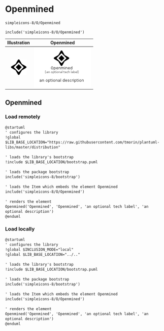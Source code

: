 # Openmined


```text
simpleicons-8/O/Openmined
```

```text
include('simpleicons-8/O/Openmined')
```



| Illustration | Openmined |
| :---: | :---: |
| ![illustration for Illustration](../../simpleicons-8/O/Openmined.png) | ![illustration for Openmined](../../simpleicons-8/O/Openmined.Local.png) |




## Openmined

### Load remotely
```plantuml
@startuml
' configures the library
!global $LIB_BASE_LOCATION="https://raw.githubusercontent.com/tmorin/plantuml-libs/master/distribution"

' loads the library's bootstrap
!include $LIB_BASE_LOCATION/bootstrap.puml

' loads the package bootstrap
include('simpleicons-8/bootstrap')

' loads the Item which embeds the element Openmined
include('simpleicons-8/O/Openmined')

' renders the element
Openmined('Openmined', 'Openmined', 'an optional tech label', 'an optional description')
@enduml
```

### Load locally
```plantuml
@startuml
' configures the library
!global $INCLUSION_MODE="local"
!global $LIB_BASE_LOCATION="../.."

' loads the library's bootstrap
!include $LIB_BASE_LOCATION/bootstrap.puml

' loads the package bootstrap
include('simpleicons-8/bootstrap')

' loads the Item which embeds the element Openmined
include('simpleicons-8/O/Openmined')

' renders the element
Openmined('Openmined', 'Openmined', 'an optional tech label', 'an optional description')
@enduml
```

